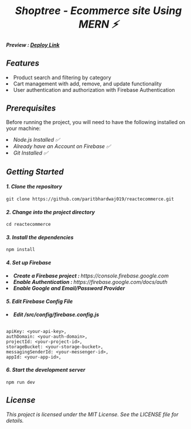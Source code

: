 <h1 align="center"><strong><em>Shoptree - Ecommerce site Using MERN ⚡</em></strong></h1>

<h4><em>Preview : <a href="https://ecommercereactusingreduxtoolkit.netlify.app">Deploy Link</a></em><h4>

<h2><em>Features</em></h2>
<li>Product search and filtering by category</li>
<li>Cart management with add, remove, and update functionality</li>
<li>User authentication and authorization with Firebase Authentication</li>

<h2><em>Prerequisites</em></h2>
<p>Before running the project, you will need to have the following installed on your machine:</p>
<li><em>Node.js Installed ✅</em></li>
<li><em>Already have an Account on Firebase ✅</em></li>
<li><em>Git Installed ✅</em></li>

<h2><em>Getting Started</em></h2>
<h4><em>1. Clone the repository</em></h4>

```
git clone https://github.com/paritbhardwaj019/reactecommerce.git
```
<h4><em>2. Change into the project directory</em></h4>

```
cd reactecommerce
```
<h4><em>3. Install the dependencies</em></h4>

```
npm install
```

<h4><em>4. Set up Firebase</em></h4>

<li><strong><em>Create a Firebase project : </strong>https://console.firebase.google.com </em></li>
<li><strong><em>Enable Authentication : </strong>https://firebase.google.com/docs/auth</em></li>
<li><strong><em>Enable Google and Email/Password Provider </strong></em></li>

<h4><em>5. Edit Firebase Config File</em></h4>

<li><strong><em>Edit /src/config/firebase.config.js</strong></em></li>
<br>

```
apiKey: <your-api-key>,
authDomain: <your-auth-domain>,
projectId: <your-project-id>,
storageBucket: <your-storage-bucket>,
messagingSenderId: <your-messenger-id>,
appId: <your-app-id>,
```

<h4><em>6. Start the development server</em></h4>

```
npm run dev
```

<h2><em>License</em></h2>
<p><em>This project is licensed under the MIT License. See the LICENSE file for details.</em></p>




